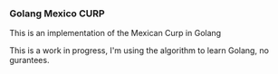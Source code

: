 ### Golang Mexico CURP

This is an implementation of the Mexican Curp in Golang

This is a work in progress, I'm using the algorithm to learn Golang, no gurantees.